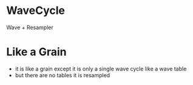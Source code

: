# WaveCycle
Wave + Resampler

# Like a Grain
* it is like a grain except it is only a  single wave cycle like a wave table
* but there are no tables it is resampled




